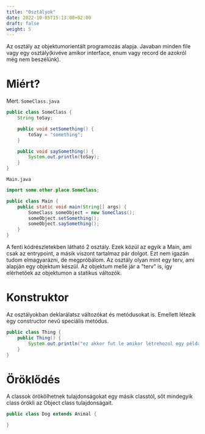 ```yaml
---
title: "Osztályok"
date: 2022-10-05T15:13:00+02:00
draft: false
weight: 5
---
```


Az osztály az objektumorientált programozás alapja. Javaban minden file vagy egy osztály(kivéve amikor interface, enum vagy record de azokról még nem beszélünk).

# Miért?
Mert.
`SomeClass.java`
```java
public class SomeClass {
    String toSay;

    public void setSomething() {
        toSay = "something";
    }

    public void saySomething() {
        System.out.println(toSay);
    }
}
```
`Main.java`
```java
import some.other.place.SomeClass;

public class Main {
    public static void main(String[] args) {
        SomeClass someObject = new SomeClass();
        someObject.setSomething();
        someObject.saySomething();
    }
}
```

A fenti kódrészletekben látható 2 osztály. Ezek közül az egyik a Main, ami csak az entrypoint, a másik viszont tartalmaz pár dolgot. Ezt nem igazán tudom elmagyarázni, de megpróbálom. Az osztály olyan mint egy terv, ami alapján egy objektum készül. Az objektum mellé jár a "terv" is, így elérhetőek az objektumon a statikus változók.

# Konstruktor
Az osztályokban deklarálatsz változókat és metódusokat is. Emellett létezik egy constructor nevű speciális metódus.
```java
public class Thing {
    public Thing() {
        System.out.println("ez akkor fut le amikor létrehozol egy példányt ebből a classból");
    }
}
```

# Öröklődés
A classok örökölhetnek tulajdonságokat egy másik classtól, sőt mindegyik class örökli az Object class tulajdonságait.
```java
public class Dog extends Animal {

}
```

